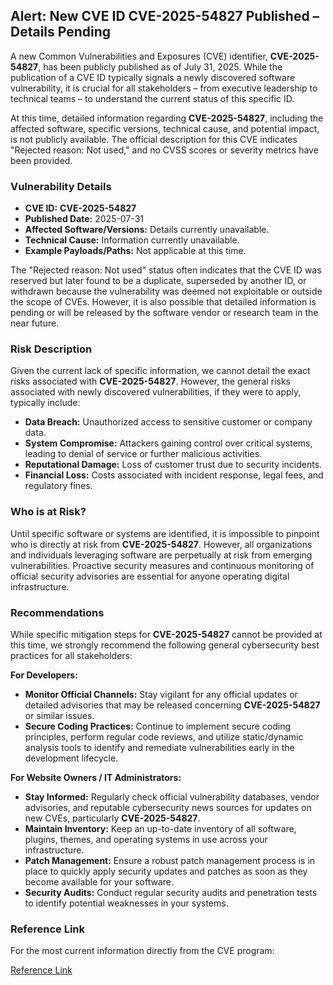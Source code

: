 ## Alert: New CVE ID **CVE-2025-54827** Published – Details Pending

A new Common Vulnerabilities and Exposures (CVE) identifier, **CVE-2025-54827**, has been publicly published as of July 31, 2025. While the publication of a CVE ID typically signals a newly discovered software vulnerability, it is crucial for all stakeholders – from executive leadership to technical teams – to understand the current status of this specific ID.

At this time, detailed information regarding **CVE-2025-54827**, including the affected software, specific versions, technical cause, and potential impact, is not publicly available. The official description for this CVE indicates "Rejected reason: Not used," and no CVSS scores or severity metrics have been provided.

### Vulnerability Details

*   **CVE ID:** **CVE-2025-54827**
*   **Published Date:** 2025-07-31
*   **Affected Software/Versions:** Details currently unavailable.
*   **Technical Cause:** Information currently unavailable.
*   **Example Payloads/Paths:** Not applicable at this time.

The "Rejected reason: Not used" status often indicates that the CVE ID was reserved but later found to be a duplicate, superseded by another ID, or withdrawn because the vulnerability was deemed not exploitable or outside the scope of CVEs. However, it is also possible that detailed information is pending or will be released by the software vendor or research team in the near future.

### Risk Description

Given the current lack of specific information, we cannot detail the exact risks associated with **CVE-2025-54827**. However, the general risks associated with newly discovered vulnerabilities, if they were to apply, typically include:

*   **Data Breach:** Unauthorized access to sensitive customer or company data.
*   **System Compromise:** Attackers gaining control over critical systems, leading to denial of service or further malicious activities.
*   **Reputational Damage:** Loss of customer trust due to security incidents.
*   **Financial Loss:** Costs associated with incident response, legal fees, and regulatory fines.

### Who is at Risk?

Until specific software or systems are identified, it is impossible to pinpoint who is directly at risk from **CVE-2025-54827**. However, all organizations and individuals leveraging software are perpetually at risk from emerging vulnerabilities. Proactive security measures and continuous monitoring of official security advisories are essential for anyone operating digital infrastructure.

### Recommendations

While specific mitigation steps for **CVE-2025-54827** cannot be provided at this time, we strongly recommend the following general cybersecurity best practices for all stakeholders:

**For Developers:**
*   **Monitor Official Channels:** Stay vigilant for any official updates or detailed advisories that may be released concerning **CVE-2025-54827** or similar issues.
*   **Secure Coding Practices:** Continue to implement secure coding principles, perform regular code reviews, and utilize static/dynamic analysis tools to identify and remediate vulnerabilities early in the development lifecycle.

**For Website Owners / IT Administrators:**
*   **Stay Informed:** Regularly check official vulnerability databases, vendor advisories, and reputable cybersecurity news sources for updates on new CVEs, particularly **CVE-2025-54827**.
*   **Maintain Inventory:** Keep an up-to-date inventory of all software, plugins, themes, and operating systems in use across your infrastructure.
*   **Patch Management:** Ensure a robust patch management process is in place to quickly apply security updates and patches as soon as they become available for your software.
*   **Security Audits:** Conduct regular security audits and penetration tests to identify potential weaknesses in your systems.

### Reference Link

For the most current information directly from the CVE program:

[Reference Link](https://www.cve.org/CVERecord?id=CVE-2025-54827)